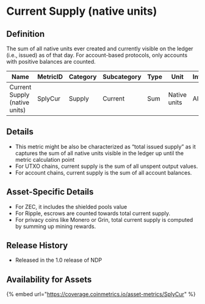 # Current Supply (native units)

## Definition

The sum of all native units ever created and currently visible on the ledger (i.e., issued) as of that day. For account-based protocols, only accounts with positive balances are counted.

| Name                          | MetricID | Category | Subcategory | Type | Unit         | Interval |
| ----------------------------- | -------- | -------- | ----------- | ---- | ------------ | -------- |
| Current Supply (native units) | SplyCur  | Supply   | Current     | Sum  | Native units | All time |

## Details

* This metric might be also be characterized as “total issued supply” as it captures the sum of all native units visible in the ledger up until the metric calculation point
* For UTXO chains, current supply is the sum of all unspent output values.
* For account chains, current supply is the sum of all account balances.

## Asset-Specific Details

* For ZEC, it includes the shielded pools value
* For Ripple, escrows are counted towards total current supply.
* For privacy coins like Monero or Grin, total current supply is computed by summing up mining rewards.

## Release History

* Released in the 1.0 release of NDP

## Availability for Assets

{% embed url="https://coverage.coinmetrics.io/asset-metrics/SplyCur" %}
